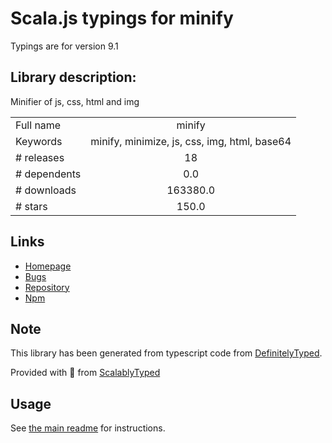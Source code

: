 
# Scala.js typings for minify

Typings are for version 9.1

## Library description:
Minifier of js, css, html and img

|                    |                 |
| ------------------ | :-------------: |
| Full name          | minify |
| Keywords           | minify, minimize, js, css, img, html, base64 |
| # releases         | 18 |
| # dependents       | 0.0 |
| # downloads        | 163380.0 |
| # stars            | 150.0 |

## Links
- [Homepage](http://coderaiser.github.io/minify)
- [Bugs](https://github.com/coderaiser/minify/issues)
- [Repository](https://github.com/coderaiser/minify)
- [Npm](https://www.npmjs.com/package/minify)
    


## Note
This library has been generated from typescript code from [DefinitelyTyped](https://definitelytyped.org).

Provided with :purple_heart: from [ScalablyTyped](https://github.com/oyvindberg/ScalablyTyped)

## Usage
See [the main readme](../../readme.md) for instructions.


